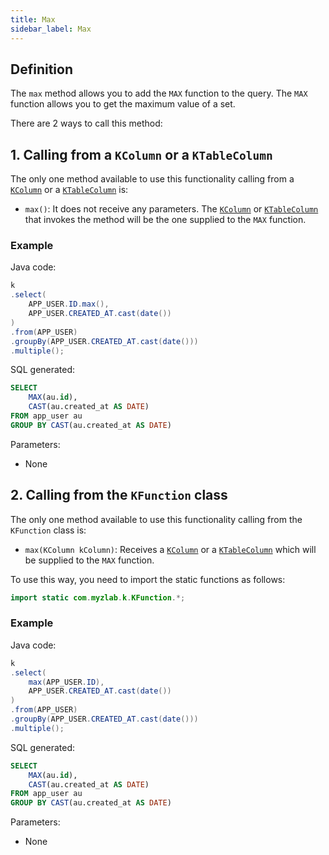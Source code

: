 ```yaml
---
title: Max
sidebar_label: Max
---
```


## Definition

The `max` method allows you to add the `MAX` function to the query. The `MAX` function allows you to get the maximum value of a set.

There are 2 ways to call this method:

## 1. Calling from a `KColumn` or a `KTableColumn`

The only one method available to use this functionality calling from a [`KColumn`](/docs/misc/select-list-values#2-kcolumn) or a [`KTableColumn`](/docs/misc/select-list-values#1-ktablecolumn) is:

- `max()`: It does not receive any parameters. The [`KColumn`](/docs/misc/select-list-values#2-kcolumn) or [`KTableColumn`](/docs/misc/select-list-values#1-ktablecolumn) that invokes the method will be the one supplied to the `MAX` function.

### Example

Java code:

```java
k
.select(
    APP_USER.ID.max(),
    APP_USER.CREATED_AT.cast(date())
)
.from(APP_USER)
.groupBy(APP_USER.CREATED_AT.cast(date()))
.multiple();
```

SQL generated:

```sql
SELECT
    MAX(au.id),
    CAST(au.created_at AS DATE)
FROM app_user au
GROUP BY CAST(au.created_at AS DATE)
```

Parameters:

- None

## 2. Calling from the `KFunction` class

The only one method available to use this functionality calling from the `KFunction` class is:

- `max(KColumn kColumn)`: Receives a [`KColumn`](/docs/misc/select-list-values#2-kcolumn) or a [`KTableColumn`](/docs/misc/select-list-values#1-ktablecolumn) which will be supplied to the `MAX` function.

To use this way, you need to import the static functions as follows:

```java
import static com.myzlab.k.KFunction.*;
```

### Example

Java code:

```java
k
.select(
    max(APP_USER.ID),
    APP_USER.CREATED_AT.cast(date())
)
.from(APP_USER)
.groupBy(APP_USER.CREATED_AT.cast(date()))
.multiple();
```

SQL generated:

```sql
SELECT
    MAX(au.id),
    CAST(au.created_at AS DATE)
FROM app_user au
GROUP BY CAST(au.created_at AS DATE)
```

Parameters:

- None